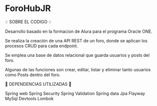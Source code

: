 # ForoHubJR

💡 SOBRE EL CODIGO 💡

Desarrollo basado en la formacion de Alura para el programa Oracle ONE.

Se realiza la creación de una API REST de un foro, donde se aplican los procesos CRUD para cada endpoint.

Se emplea una base de datos relacional que guarda usuarios y posts del foro.

Algunas de las funciones son crear, editar, listar y eliminar tanto usuarios como Posts dentro del foro.

🌟 DEPENDENCIAS UTILIZADAS 🌟

Spring web
Spring Security
Spring Validation
Spring data Jpa
Flayway
MySql
Devtools
Lombok
